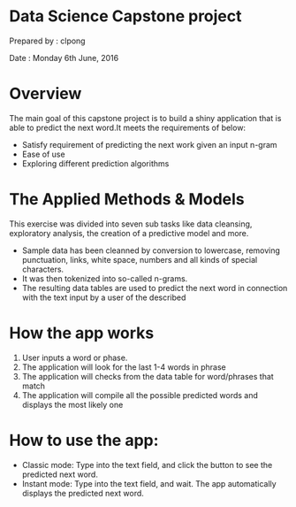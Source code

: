 Data Science Capstone project
========================================================

Prepared by : clpong

Date : Monday 6th June, 2016

Overview
========================================================
 
The main goal of this capstone project is to build a shiny application that is able to predict the next word.It meets the requirements of below: 
  
- Satisfy requirement of predicting the next work given an input n-gram
- Ease of use
- Exploring different prediction algorithms

The Applied Methods & Models
=============================
This exercise was divided into seven sub tasks like data cleansing, exploratory analysis, the creation of a predictive model and more.

- Sample data has been cleanned by conversion to lowercase, removing punctuation, links, white space, numbers and all kinds of special characters.
- It was then tokenized into so-called n-grams. 
- The resulting data tables are used to predict the next word in connection with the text input by a user of the described 

How the app works
=================
1. User inputs a word or phase.
2. The application will look for the last 1-4 words in phrase
3. The application will checks from the data table for word/phrases that match
4. The application will compile all the possible predicted words and displays the most likely one

How to use the app:
===================

* Classic mode: Type into the text field, and click the button
to see the predicted next word.
* Instant mode: Type into the text field, and wait. The app
automatically displays the predicted next word.
